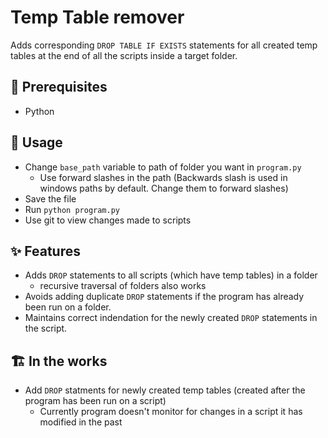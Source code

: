 # Temp Table remover

Adds corresponding `DROP TABLE IF EXISTS` statements for all created temp tables at the end of all the scripts inside a target folder.

## 💬 Prerequisites

- Python

## 👷 Usage

- Change `base_path` variable to path of folder you want in `program.py`
  - Use forward slashes in the path (Backwards slash is used in windows paths by default. Change them to forward slashes)
- Save the file
- Run `python program.py`
- Use git to view changes made to scripts

## ✨ Features

- Adds `DROP` statements to all scripts (which have temp tables) in a folder
  - recursive traversal of folders also works
- Avoids adding duplicate `DROP` statements if the program has already been run on a folder.
- Maintains correct indendation for the newly created `DROP` statements in the script.

## 🏗️ In the works

- Add `DROP` statments for newly created temp tables (created after the program has been run on a script)
  - Currently program doesn't monitor for changes in a script it has modified in the past
